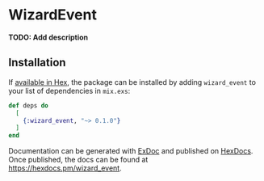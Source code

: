 # WizardEvent

**TODO: Add description**

## Installation

If [available in Hex](https://hex.pm/docs/publish), the package can be installed
by adding `wizard_event` to your list of dependencies in `mix.exs`:

```elixir
def deps do
  [
    {:wizard_event, "~> 0.1.0"}
  ]
end
```

Documentation can be generated with [ExDoc](https://github.com/elixir-lang/ex_doc)
and published on [HexDocs](https://hexdocs.pm). Once published, the docs can
be found at <https://hexdocs.pm/wizard_event>.

